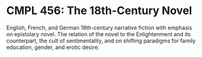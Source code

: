 # CMPL 456: The 18th-Century Novel

English, French, and German 18th-century narrative fiction with emphasis on epistolary novel. The relation of the novel to the Enlightenment and its counterpart, the cult of sentimentality, and on shifting paradigms for family education, gender, and erotic desire.